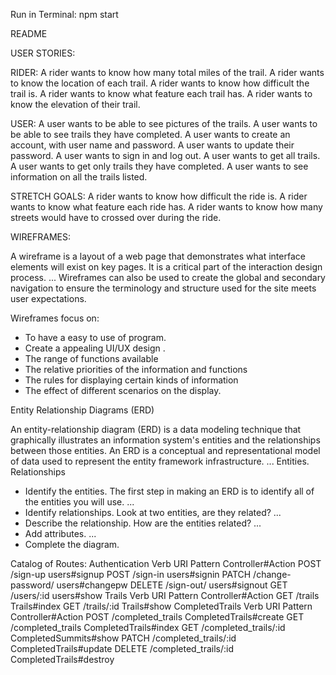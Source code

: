 Run in Terminal:  npm start

README

USER STORIES:

RIDER:
A rider wants to know how many total miles of the trail.
A rider wants to know the location of each trail.
A rider wants to know how difficult the trail is.
A rider wants to know what feature each trail has.
A rider wants to know the elevation of their trail.

USER:
A user wants to be able to see pictures of the trails.
A user wants to be able to see trails they have completed.
A user wants to create an account, with user name and password.
A user wants to update their password.
A user wants to sign in and log out.
A user wants to get all trails.
A user wants to get only trails they have completed.
A user wants to see information on all the trails listed.

STRETCH GOALS:
A rider wants to know how difficult the ride is.
A rider wants to know what feature each ride has.
A rider wants to know how many streets would have to crossed over during the ride.

WIREFRAMES:

A wireframe is a layout of a web page that demonstrates what interface elements will exist on key pages. It is a critical part of the interaction design process. ... Wireframes can also be used to create the global and secondary navigation to ensure the terminology and structure used for the site meets user expectations.

Wireframes focus on:
* To have a easy to use of program.
* Create a appealing UI/UX design .
* The range of functions available
* The relative priorities of the information and functions
* The rules for displaying certain kinds of information
* The effect of different scenarios on the display.

Entity Relationship Diagrams (ERD)

An entity-relationship diagram (ERD) is a data modeling technique that graphically illustrates an information system's entities and the relationships between those entities. An ERD is a conceptual and representational model of data used to represent the entity framework infrastructure. ... Entities. Relationships
* Identify the entities. The first step in making an ERD is to identify all of the entities you will use. ...
* Identify relationships. Look at two entities, are they related? ...
* Describe the relationship. How are the entities related? ...
* Add attributes. ...
* Complete the diagram.

Catalog of Routes:
Authentication
Verb	URI Pattern	Controller#Action
POST	/sign-up	users#signup
POST	/sign-in	users#signin
PATCH	/change-password/	users#changepw
DELETE	/sign-out/	users#signout
GET	/users/:id	users#show
Trails
Verb	URI Pattern	Controller#Action
GET	/trails	Trails#index
GET	/trails/:id	Trails#show
CompletedTrails
Verb	URI Pattern	Controller#Action
POST	/completed_trails	CompletedTrails#create
GET	/completed_trails	CompletedTrails#index
GET	/completed_trails/:id	CompletedSummits#show
PATCH	/completed_trails/:id	CompletedTrails#update
DELETE	/completed_trails/:id	CompletedTrails#destroy




<!-- [![General Assembly Logo](https://camo.githubusercontent.com/1a91b05b8f4d44b5bbfb83abac2b0996d8e26c92/687474703a2f2f692e696d6775722e636f6d2f6b6538555354712e706e67)](https://generalassemb.ly/education/web-development-immersive)

# react-auth-template

A front-end framework template for starting projects with a recent version of
either the [Rails API Template](https://git.generalassemb.ly/ga-wdi-boston/rails-api-template)
or the [Express API Template](https://git.generalassemb.ly/ga-wdi-boston/express-api-template).

## Installation

1. [Download](../../archive/master.zip) this template.
1. Unzip and rename the template directory (`unzip ~/Downloads/ember-auth-template-master.zip`).
1. Move into the new project and `git init`.
1. Empty [`README.md`](README.md) and fill with your own content.
1. Replace `ga-wdi-boston.react-auth-template` in `package.json` with your
   projects name.
1. Replace the `"homepage"` field in `package.json` with your (public) Github
   account name and repository name.
1. Install dependencies with `npm install`.
1. `git add` and `git commit` your changes.
1. Run the development server with `npm start`.

## About

This template is derived from GA Boston's [react-template](https://git.generalassemb.ly/ga-wdi-boston/react-template).
Most of the development dependencies, such as linters, SCSS compiler, Webpack
config, NPM scripts, etc in this repo come from there.

It includes all the components and routes needed to sign up, sign in, change
passwords, and sign out of an API built with either template linked above, with
no need for modification.

**NOTE**: You should customize the included components to suit you app! They're
provided as a guide and a bare minimum of functionality and style. Consider
changing the provided SCSS styles, modifying the auth code, improving the flash
messages, etc.

## Structure

Currently, the top-level `App` component stores the currently authenticated
user in state, as well as data related to the flash messages. `App` renders the
`Header` component, and a list of routes, each of which render a component from
`src/auth/components`. The `auth` directory has two non-component files, `api`
and `messages`, which contain all the needed `fetch` calls, and messages to
display when API calls succeed or fail, respectively.

We recommend following this pattern in your app. For instance, if you are making
an app that keeps track of books, you might want a `books` directory next to
`auth`, which contains its own `api` and `messages` files, as well as a
`components` directory.

## Features

### `<AuthenticatedRoute />`

This template contains a handy component for creating routes that require a
user to be authenticated before visiting. This component lives in
`src/auth/components/AuthenticatedRoute.js` and is already required in `App`.
It's a thin wrapper around React Router's `<Route />` component. The only
difference is that it expects a prop called `user`, and if that prop is falsy,
it will render a `<Redirect />` that takes the user to `/`. **If you want to use
it, you must pass it the currently authenticated as a prop!**

It supports both the `component=` and `render=` attributes, but like `<Route />`
it will not forward props to the component if you use `component=`.

### Flash Messages

The `App` component has a rudimentary version of flash messages. To use it,
pass `this.flash` into a subcomponent of `App` as a prop and call it from there.
It expects two arguments: a message to display, and a message type, which is one
of `'flash-success'`, `'flash-warning'`, and `'flash-error'` which make the
message green, yellow, and red, respectively. You must pass one of these types.
You can add more types by adding more CSS rules in `App.scss`.

In the auth components, flash messages are used in conjunction with the
 `auth/messages` file to select from a list of predefined success/failure
 messages. To undertand how to do this, look at the definition of `flash` in
 `App.js`, the `signUp` method in `auth/components/SignUp.js`, and the
 `auth/messages.js` file.

 To change the duration of the message, replace `2000` with a value of your
 choice (in milliseconds) in the `flash` method definition in `App.js`.

 ### `src/apiConfig.js`

 Just like in
[browser-template](https://git.generalassemb.ly/ga-wdi-boston/browser-template),
this file will determine whether you're in a production or development
environment and choose an API URL accordingly. Don't forget to replace the
`production` URL with your deployed API's URL.

## [License](LICENSE)

1.  All content is licensed under a CC­BY­NC­SA 4.0 license.
1.  All software code is licensed under GNU GPLv3. For commercial use or
    alternative licensing, please contact legal@ga.co. -->
